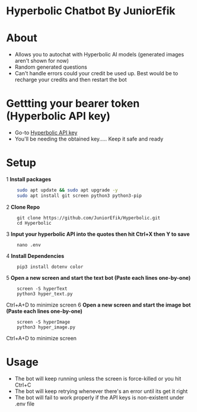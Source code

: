 # Hyperbolic Chatbot By JuniorEfik

# About
- Allows you to autochat with Hyperbolic AI models (generated images aren't shown for now)
- Random generated questions
- Can't handle errors could your credit be used up. Best would be to recharge your credits and then restart the bot

# Gettting your bearer token (Hyperbolic API key)
- Go-to [Hyperbolic API key](https://app.hyperbolic.xyz/settings) 
- You'll be needing the obtained key..... Keep it safe and ready

# Setup
1 **Install packages**
``` bash 
    sudo apt update && sudo apt upgrade -y
    sudo apt install git screen python3 python3-pip
```
2 **Clone Repo**
```
    git clone https://github.com/JuniorEfik/Hyperbolic.git
    cd Hyperbolic
```
3 **Input your hyperbolic API into the quotes then hit Ctrl+X then Y to save**
```
    nano .env
```
4 **Install Dependencies**
```
    pip3 install dotenv color
```
5 **Open a new screen and start the text bot (Paste each lines one-by-one)**
```
    screen -S hyperText
    python3 hyper_text.py
```
Ctrl+A+D to minimize screen
6 **Open a new screen and start the image bot (Paste each lines one-by-one)**
```
    screen -S hyperImage
    python3 hyper_image.py
```
Ctrl+A+D to minimize screen

# Usage
* The bot will keep running unless the screen is force-killed or you hit Ctrl+C
* The bot will keep retrying whenever there's an error until its get it right
* The bot will fail to work properly if the API keys is non-existent under .env file
